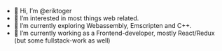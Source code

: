 - 👋 Hi, I’m @eriktoger
- 👀 I’m interested in most things web related.
- 🌱 I’m currently exploring Webassembly, Emscripten and C++.
- 💞️ I’m currently working as a Frontend-developer, mostly React/Redux (but some fullstack-work as well)


<!---
eriktoger/eriktoger is a ✨ special ✨ repository because its `README.md` (this file) appears on your GitHub profile.
You can click the Preview link to take a look at your changes.
--->
